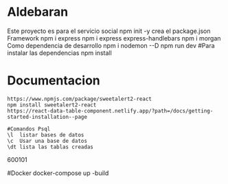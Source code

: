 # Aldebaran
Este proyecto es para el servicio social
npm init -y crea el package.json
Framework
npm i express
npm i express express-handlebars 
npm i morgan
Como dependencia de desarrollo
npm i nodemon --D
npm run dev
#Para instalar las dependencias
npm install 

# Documentacion
    https://www.npmjs.com/package/sweetalert2-react
    npm install sweetalert2-react
    https://react-data-table-component.netlify.app/?path=/docs/getting-started-installation--page

    #Comandos Psql
    \l  listar bases de datos
    \c  Usar una base de datos
    \dt lista las tablas creadas


600101


#Docker
docker-compose up -build

